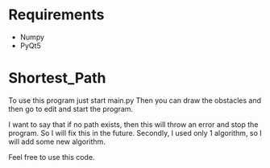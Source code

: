 # Requirements
- Numpy
- PyQt5

# Shortest_Path
To use this program just start main.py
Then you can draw the obstacles and then go to edit and start the program.

I want to say that if no path exists, then this will throw an error and stop the program. So I will fix this in the future. Secondly, I used only 1 algorithm, so I will add some new algorithm.

Feel free to use this code.

